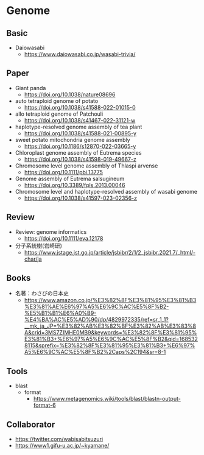 # Genome

## Basic
- Daiowasabi
  - https://www.daiowasabi.co.jp/wasabi-trivia/

## Paper
- Giant panda
  - https://doi.org/10.1038/nature08696
- auto tetraploid genome of potato
    - https://doi.org/10.1038/s41588-022-01015-0
- allo tetraploid genome of Patchouli
  - https://doi.org/10.1038/s41467-022-31121-w
- haplotype-resolved genome assembly of tea plant
  - https://doi.org/10.1038/s41588-021-00895-y
- sweet potato mitochondria genome assembly
  - https://doi.org/10.1186/s12870-022-03665-y
- Chloroplast genome assembly of Eutrema species
  - https://doi.org/10.1038/s41598-019-49667-z
- Chromosome level genome assembly of Thlaspi arvense
  -  https://doi.org/10.1111/pbi.13775
- Genome assembly of Eutrema salsugineum
  -  https://doi.org/10.3389/fpls.2013.00046
- Chromosome level and haplotype-resolved assembly of wasabi genome
  - https://doi.org/10.1038/s41597-023-02356-z


## Review
- Review: genome informatics
  -  https://doi.org/10.1111/eva.12178
- 分子系統樹(岩崎研)
  - https://www.jstage.jst.go.jp/article/jsbibr/2/1/2_jsbibr.2021.7/_html/-char/ja

## Books
- 名著：わさびの日本史
  - https://www.amazon.co.jp/%E3%82%8F%E3%81%95%E3%81%B3%E3%81%AE%E6%97%A5%E6%9C%AC%E5%8F%B2-%E5%B1%B1%E6%A0%B9-%E4%BA%AC%E5%AD%90/dp/4829972335/ref=sr_1_1?__mk_ja_JP=%E3%82%AB%E3%82%BF%E3%82%AB%E3%83%8A&crid=3MS7ZIMHE0MB9&keywords=%E3%82%8F%E3%81%95%E3%81%B3+%E6%97%A5%E6%9C%AC%E5%8F%B2&qid=1685328115&sprefix=%E3%82%8F%E3%81%95%E3%81%B3+%E6%97%A5%E6%9C%AC%E5%8F%B2%2Caps%2C194&sr=8-1

## Tools
- blast
  - format
    - https://www.metagenomics.wiki/tools/blast/blastn-output-format-6


## Collaborator
- https://twitter.com/wabisabitsuzuri
- https://www1.gifu-u.ac.jp/~kyamane/

